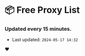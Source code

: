 # :package: Free Proxy List
### Updated every 15 minutes.

- Last updated: `2024-05-17 14:32`

:heart:

